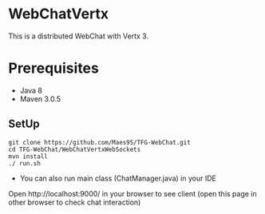 # WebChatVertx

This is a distributed WebChat with Vertx 3.

# Prerequisites

* Java 8
* Maven 3.0.5

## SetUp

```
git clone https://github.com/Maes95/TFG-WebChat.git
cd TFG-WebChat/WebChatVertxWebSockets
mvn install
./ run.sh
```


* You can also run main class (ChatManager.java) in your IDE

Open http://localhost:9000/ in your browser to see client (open this page in other browser to check chat interaction)
